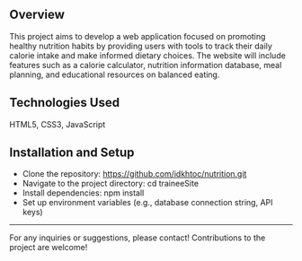## Overview
This project aims to develop a web application focused on promoting healthy nutrition habits by providing users with tools to track their daily calorie intake and make informed dietary choices. The website will include features such as a calorie calculator, nutrition information database, meal planning, and educational resources on balanced eating.

## Technologies Used
HTML5, CSS3, JavaScript

## Installation and Setup
- Clone the repository: https://github.com/idkhtoc/nutrition.git
- Navigate to the project directory: cd traineeSite
- Install dependencies: npm install
- Set up environment variables (e.g., database connection string, API keys)

---

For any inquiries or suggestions, please contact!
Contributions to the project are welcome!
